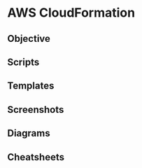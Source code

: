 # AWS CloudFormation

## Objective

## Scripts

## Templates

## Screenshots

## Diagrams

## Cheatsheets
